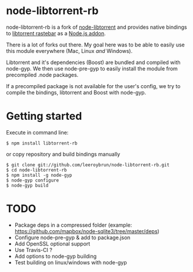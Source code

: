 # node-libtorrent-rb

node-libtorrent-rb is a fork of [node-libtorrent](https://github.com/fanatid/node-libtorrent) and provides native bindings to [libtorrent rastebar](http://www.rasterbar.com/products/libtorrent/) as a [Node.js addon](http://nodejs.org/docs/latest/api/addons.html).

There is a lot of forks out there. My goal here was to be able to easily use this module everywhere (Mac, Linux *and* Windows).

Libtorrent and it's dependencies (Boost) are bundled and compiled with node-gyp. We then use node-pre-gyp to easily install the module from precompiled .node packages.

If a precompiled package is not available for the user's config, we try to compile the bindings, libtorrent and Boost with node-gyp.

# Getting started
Execute in command line:
```
$ npm install libtorrent-rb
```
or copy repository and build bindings manually
```
$ git clone git://github.com/leeroybrun/node-libtorrent-rb.git
$ cd node-libtorrent-rb
$ npm install -g node-gyp
$ node-gyp configure
$ node-gyp build
```

# TODO
- Package deps in a compressed folder (example: https://github.com/mapbox/node-sqlite3/tree/master/deps)
- Configure node-pre-gyp & add to package.json
- Add OpenSSL optional support
- Use Travis-CI ?
- Add options to node-gyp building
- Test building on linux/windows with node-gyp